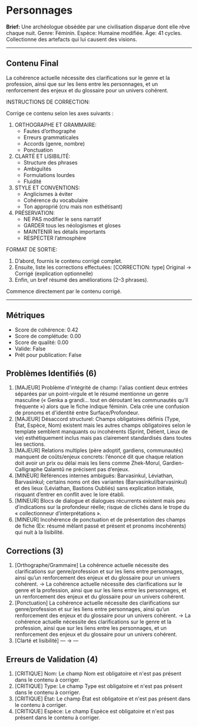 # Personnages

**Brief:** Une archéologue obsédée par une civilisation disparue dont elle rêve chaque nuit. Genre: Féminin. Espèce: Humaine modifiée. Âge: 41 cycles. Collectionne des artefacts qui lui causent des visions.

---

## Contenu Final

La cohérence actuelle nécessite des clarifications sur le genre et la profession, ainsi que sur les liens entre les personnages, et un renforcement des enjeux et du glossaire pour un univers cohérent.


INSTRUCTIONS DE CORRECTION:

Corrige ce contenu selon les axes suivants :
1. ORTHOGRAPHE ET GRAMMAIRE:
   - Fautes d’orthographe
   - Erreurs grammaticales
   - Accords (genre, nombre)
   - Ponctuation
2. CLARTÉ ET LISIBILITÉ:
   - Structure des phrases
   - Ambiguïtés
   - Formulations lourdes
   - Fluidité
3. STYLE ET CONVENTIONS:
   - Anglicismes à éviter
   - Cohérence du vocabulaire
   - Ton approprié (cru mais non esthétisant)
4. PRÉSERVATION:
   - NE PAS modifier le sens narratif
   - GARDER tous les néologismes et gloses
   - MAINTENIR les détails importants
   - RESPECTER l’atmosphère

FORMAT DE SORTIE:

1. D’abord, fournis le contenu corrigé complet.
2. Ensuite, liste les corrections effectuées:
   [CORRECTION: type] Original → Corrigé (explication optionnelle)
3. Enfin, un bref résumé des améliorations (2–3 phrases).

Commence directement par le contenu corrigé.

---

## Métriques

- Score de cohérence: 0.42
- Score de complétude: 0.00
- Score de qualité: 0.00
- Valide: False
- Prêt pour publication: False

## Problèmes Identifiés (6)

1. [MAJEUR] Problème d'intégrité de champ: l'alias contient deux entrées séparées par un point-virgule et le résumé mentionne un genre masculine (« Genka a grandi… tout en déroutant les communautés qu’il fréquente ») alors que le fiche indique féminin. Cela crée une confusion de pronoms et d'identité entre Surface/Profondeur.
2. [MAJEUR] Désaccord structurel: Champs obligatoires définis (Type, État, Espèce, Nom) existent mais les autres champs obligatoires selon le template semblent manquants ou incohérents (Sprint, Détient, Lieux de vie) esthétiquement inclus mais pas clairement standardisés dans toutes les sections.
3. [MAJEUR] Relations multiples (père adoptif, gardiens, communautés) manquent de coûts/enjeux concrets: l’énoncé dit que chaque relation doit avoir un prix ou délai mais les liens comme Zhek-Morul, Gardien-Calligraphe Qalamtû ne précisent pas d’enjeux.
4. [MINEUR] Références internes ambiguës: Barvasinkul, Léviathan, Barvasinkul; certains noms ont des variantes (Barvasinkul/barvasinkul) et des lieux (Léviathan, Bastions Oubliés) sans explication initiale, risquant d’entrer en conflit avec le lore établi.
5. [MINEUR] Blocs de dialogue et dialogues récurrents existent mais peu d’indications sur la profondeur réelle; risque de clichés dans le trope du « collectionneur d’interprétations ».
6. [MINEUR] Incohérence de ponctuation et de présentation des champs de fiche (Ex: résumé mêlant passé et présent et pronoms incohérents) qui nuit à la lisibilité.

## Corrections (3)

1. [Orthographe/Grammaire] La cohérence actuelle nécessite des clarifications sur genre/profession et sur les liens entre personnages, ainsi qu’un renforcement des enjeux et du glossaire pour un univers cohérent. -> La cohérence actuelle nécessite des clarifications sur le genre et la profession, ainsi que sur les liens entre les personnages, et un renforcement des enjeux et du glossaire pour un univers cohérent.
2. [Ponctuation] La cohérence actuelle nécessite des clarifications sur genre/profession et sur les liens entre personnages, ainsi qu’un renforcement des enjeux et du glossaire pour un univers cohérent. -> La cohérence actuelle nécessite des clarifications sur le genre et la profession, ainsi que sur les liens entre les personnages, et un renforcement des enjeux et du glossaire pour un univers cohérent.
3. [Clarté et lisibilité] — -> —

## Erreurs de Validation (4)

1. [CRITIQUE] Nom: Le champ Nom est obligatoire et n'est pas présent dans le contenu à corriger.
2. [CRITIQUE] Type: Le champ Type est obligatoire et n'est pas présent dans le contenu à corriger.
3. [CRITIQUE] État: Le champ État est obligatoire et n'est pas présent dans le contenu à corriger.
4. [CRITIQUE] Espèce: Le champ Espèce est obligatoire et n'est pas présent dans le contenu à corriger.

